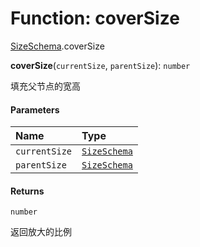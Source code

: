 # Function: coverSize

[SizeSchema](/en/auto-docs/editor/modules/SizeSchema.md).coverSize

**coverSize**(`currentSize`, `parentSize`): `number`

填充父节点的宽高

#### Parameters

| Name | Type |
| :------ | :------ |
| `currentSize` | [`SizeSchema`](/en/auto-docs/editor/interfaces/SizeSchema-1.md) |
| `parentSize` | [`SizeSchema`](/en/auto-docs/editor/interfaces/SizeSchema-1.md) |

#### Returns

`number`

返回放大的比例
